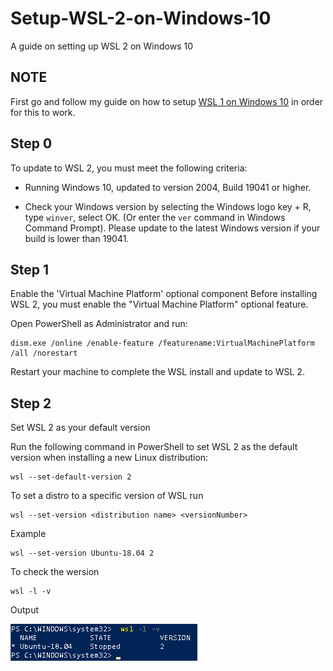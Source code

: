 # Setup-WSL-2-on-Windows-10
A guide on setting up WSL 2 on Windows 10

## NOTE

First go and follow my guide on how to setup [WSL 1 on Windows 10](https://github.com/BeanGreen247/Setup-WSL-on-Windows-10) in order for this to work.

## Step 0

To update to WSL 2, you must meet the following criteria:

* Running Windows 10, updated to version 2004, Build 19041 or higher.

* Check your Windows version by selecting the Windows logo key + R, type `winver`, select OK. (Or enter the `ver` command in Windows Command Prompt). Please update to the latest Windows version if your build is lower than 19041.

## Step 1

Enable the 'Virtual Machine Platform' optional component
Before installing WSL 2, you must enable the "Virtual Machine Platform" optional feature.

Open PowerShell as Administrator and run:
```
dism.exe /online /enable-feature /featurename:VirtualMachinePlatform /all /norestart
```

Restart your machine to complete the WSL install and update to WSL 2.

## Step 2

Set WSL 2 as your default version

Run the following command in PowerShell to set WSL 2 as the default version when installing a new Linux distribution:
```
wsl --set-default-version 2
```
To set a distro to a specific version of WSL run
```
wsl --set-version <distribution name> <versionNumber>
```
Example
```
wsl --set-version Ubuntu-18.04 2
```
To check the wersion
```
wsl -l -v
```
Output

![Listing of WSL versions](wsl.png)
